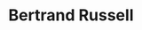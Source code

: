 ---
title: "Bertrand Russell"
cc-type: person
hashtag: "bertrand-russell"
born-on: 1872-05-18
died-on: 1970-02-02
reprogram-yourself: 
  - "Some part of life – perhaps the most important part – must be left to the spontaneous action of individual impulse, for where all is system there will be mental and spiritual death."
tags:
  - British
  - mathematician
  - philosopher
  - Human Being
  - dead at the moment
---